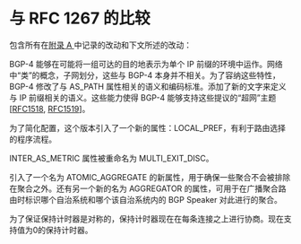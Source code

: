 # 与 RFC 1267 的比较

包含所有在[附录 A ](../AppendixA/A.md)中记录的改动和下文所述的改动：

BGP-4 能够在可能将一组可达的目的地表示为单个 IP 前缀的环境中运作。网络中“类”的概念，子网划分，这些与 BGP-4 本身并不相关。为了容纳这些特性，BGP-4 修改了与 AS_PATH 属性相关的语义和编码标准。添加了新的文字来定义与 IP 前缀相关的语义。这些能力使得 BGP-4 能够支持这些提议的“超网”主题[[RFC1518](https://www.rfc-editor.org/rfc/rfc1518.html), [RFC1519](https://www.rfc-editor.org/rfc/rfc1519.html)]。

为了简化配置，这个版本引入了一个新的属性：LOCAL_PREF，有利于路由选择的程序流程。

INTER_AS_METRIC 属性被重命名为 MULTI_EXIT_DISC。

引入了一个名为 ATOMIC_AGGREGATE 的新属性，用于确保一些聚合不会被排除在聚合之外。还有另一个新的名为 AGGREGATOR 的属性，可用于在广播聚合路由时标识哪个自治系统和哪个该自治系统内的 BGP Speaker 对此进行的聚合。

为了保证保持计时器是对称的，保持计时器现在在每条连接之上进行协商。现在支持值为0的保持计时器。